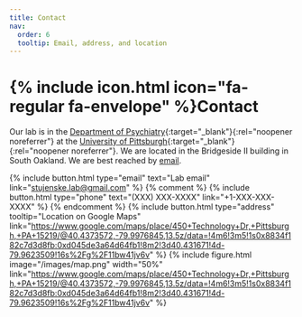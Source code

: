 ```yaml
---
title: Contact
nav:
  order: 6
  tooltip: Email, address, and location
---
```


# {% include icon.html icon="fa-regular fa-envelope" %}Contact

Our lab is in the [Department of Psychiatry](https://www.psychiatry.pitt.edu/){:target="_blank"}{:rel="noopener noreferrer"} at the [University of Pittsburgh](https://www.medschool.pitt.edu/){:target="_blank"}{:rel="noopener noreferrer"}. We are located in the Bridgeside II building in South Oakland. We are best reached by [email](stujenske.lab@gmail.com).

{%
  include button.html
  type="email"
  text="Lab email"
  link="stujenske.lab@gmail.com"
%}
{% comment %}
{%
  include button.html
  type="phone"
  text="(XXX) XXX-XXXX"
  link="+1-XXX-XXX-XXXX"
%}
{% endcomment %}
{%
  include button.html
  type="address"
  tooltip="Location on Google Maps"
  link="https://www.google.com/maps/place/450+Technology+Dr,+Pittsburgh,+PA+15219/@40.4373572,-79.9976845,13.5z/data=!4m6!3m5!1s0x8834f182c7d3d8fb:0xd045de3a64d64fb1!8m2!3d40.431671!4d-79.9623509!16s%2Fg%2F11bw41jv6v"
%}
{%
  include figure.html
  image="/images/map.png"
  width="50%"
  link="https://www.google.com/maps/place/450+Technology+Dr,+Pittsburgh,+PA+15219/@40.4373572,-79.9976845,13.5z/data=!4m6!3m5!1s0x8834f182c7d3d8fb:0xd045de3a64d64fb1!8m2!3d40.431671!4d-79.9623509!16s%2Fg%2F11bw41jv6v"
%}